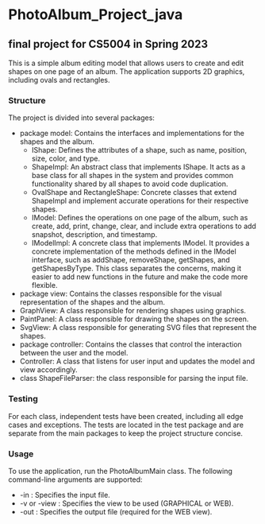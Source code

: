 # PhotoAlbum_Project_java
## final project for CS5004 in Spring 2023

This is a simple album editing model that allows users to create and edit shapes on one page of an album. The application supports 2D graphics, including ovals and rectangles.

### Structure
The project is divided into several packages:
*  package model: Contains the interfaces and implementations for the shapes and the album.
   * IShape: Defines the attributes of a shape, such as name, position, size, color, and type.
   * ShapeImpl: An abstract class that implements IShape. It acts as a base class for all shapes in the system and provides common functionality shared by all shapes to avoid code duplication.
   * OvalShape and RectangleShape: Concrete classes that extend ShapeImpl and implement accurate operations for their respective shapes.
   * IModel: Defines the operations on one page of the album, such as create, add, print, change, clear, and include extra operations to add snapshot, description, and timestamp.
   * IModelImpl: A concrete class that implements IModel. It provides a concrete implementation of the methods defined in the IModel interface, such as addShape, removeShape, getShapes, and getShapesByType. This class separates the concerns, making it easier to add new functions in the future and make the code more flexible.
*  package view: Contains the classes responsible for the visual representation of the shapes and the album.
  * GraphView: A class responsible for rendering shapes using graphics.
  * PaintPanel: A class responsible for drawing the shapes on the screen.
  * SvgView: A class responsible for generating SVG files that represent the shapes.
*  package controller: Contains the classes that control the interaction between the user and the model.
  * Controller: A class that listens for user input and updates the model and view accordingly.
*  class ShapeFileParser: the class responsible for parsing the input file.

### Testing
For each class, independent tests have been created, including all edge cases and exceptions. The tests are located in the test package and are separate from the main packages to keep the project structure concise.


### Usage
To use the application, run the PhotoAlbumMain class. The following command-line arguments are supported:
* -in <filename>: Specifies the input file.
* -v <view> or -view <view>: Specifies the view to be used (GRAPHICAL or WEB).
* -out <filename>: Specifies the output file (required for the WEB view).



  
